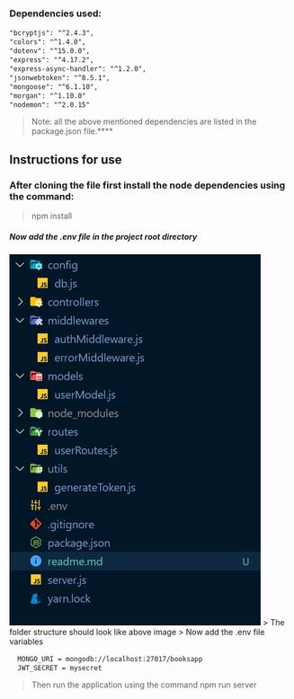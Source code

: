 ### Dependencies used:

    "bcryptjs": "^2.4.3",
    "colors": "^1.4.0",
    "dotenv": "^15.0.0",
    "express": "^4.17.2",
    "express-async-handler": "^1.2.0",
    "jsonwebtoken": "^8.5.1",
    "mongoose": "^6.1.10",
    "morgan": "^1.10.0"
    "nodemon": "^2.0.15"

> Note: all the above mentioned dependencies are listed in the package.json file.****

## Instructions for use

### After cloning the file first install the node dependencies using the command:

> npm install

##### Now add the .env file in the project root directory

<img src='./folder structure.png' alt='folder structure' />
> The folder structure should look like above image
> Now add the .env file variables

      MONGO_URI = mongodb://localhost:27017/booksapp
      JWT_SECRET = mysecret

> Then run the application using the command
> npm run server
